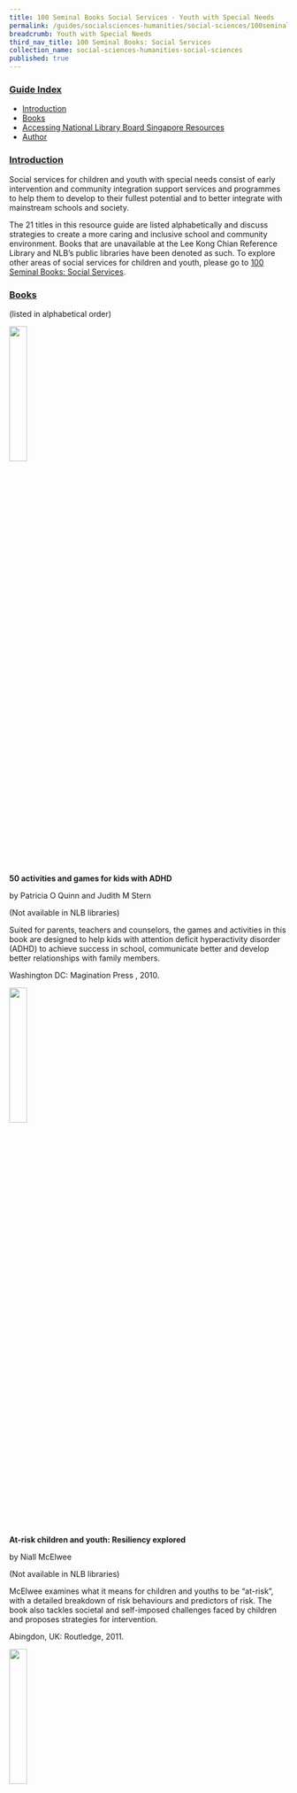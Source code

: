 ```yaml
---
title: 100 Seminal Books Social Services - Youth with Special Needs
permalink: /guides/socialsciences-humanities/social-sciences/100seminalbooks/youth-with-special-needs
breadcrumb: Youth with Special Needs
third_nav_title: 100 Seminal Books: Social Services
collection_name: social-sciences-humanities-social-sciences
published: true
---
```


### <u>Guide Index</u>

* [Introduction](#introduction)
* [Books](#books)
* [Accessing National Library Board Singapore Resources](#accessing-national-library-board-singapore-resources)
* [Author](#author)

### <u>Introduction</u>

Social services for children and youth with special needs consist of early intervention and community integration support services and programmes to help them to develop to their fullest potential and to better integrate with mainstream schools and society. 

The 21 titles in this resource guide are listed alphabetically and discuss strategies to create a more caring and inclusive school and community environment. Books that are unavailable at the Lee Kong Chian Reference Library and NLB’s public libraries have been denoted as such. To explore other areas of social services for children and youth, please go to [100 Seminal Books: Social Services](/temp/100seminalbooks/social-services).


### <u>Books</u>

(listed in alphabetical order)

<img src="/images/temp/100seminalbooks/No-1-Closed_Book_Icon.png" style="width: 25%;"> 

**50 activities and games for kids with ADHD**

by Patricia O Quinn and Judith M Stern

(Not available in NLB libraries)

Suited for parents, teachers and counselors, the games and activities in this book are designed to help kids with attention deficit hyperactivity disorder (ADHD) to achieve success in school, communicate better and develop better relationships with family members.

Washington DC: Magination Press , 2010.

<img src="/images/temp/100seminalbooks/No-1-Closed_Book_Icon.png" style="width: 25%;">

**At-risk children and youth: Resiliency explored**

by Niall McElwee

(Not available in NLB libraries)

McElwee examines what it means for children and youths to be “at-risk”, with a detailed breakdown of risk behaviours and predictors of risk. The book also tackles societal and self-imposed challenges faced by children and proposes strategies for intervention.

Abingdon, UK: Routledge, 2011.

<img src="/images/temp/100seminalbooks/No-1-Closed_Book_Icon.png" style="width: 25%;">

**Autism and reading comprehension: Ready-to-use lessons for teachers**

by Joseph Porter

(Not available in NLB libraries)

Porter has designed 90 hours of animal-themed lesson plans with step-by-step instructions covering eighteen worksheets for teachers and parents to help their children develop reading skills. Also included is an appendix list which suggests complementary activities for each animal theme.

Arlington, Texas: Future Horizons, 2011.

<img src="/images/temp/100seminalbooks/No-1-Closed_Book_Icon.png" style="width: 25%;">

**ehavior solutions for the inclusive classroom**

by Beth Aune, Beth Burt, Peter Gennaro

(Not available in NLB libraries)

A useful guide for teachers to create an inclusive and positive learning environment for all students. Learn to identify behaviours manifested by children with special needs and learning difficulties, such as out-of-seat behaviours, fidgeting, temper outbursts and difficulty with class work and homework.

Arlington, Texas: Future Horizons, 2010.

<img src="/images/temp/100seminalbooks/No-1-Closed_Book_Icon.png" style="width: 25%;">

**Can I tell you about Autism? A guide for friends, family and professionals**

by Jude Welton

(Not available in NLB libraries)

This illustrated book is suited for readers aged seven and above. The story’s central character, Tom, a young boy with autism, explains the challenges he faces in social communication, sensory overload and changes in his routine. He also provides detailed explanations of how adults can help by creating structure for the child and using visual schedules and social stories.

London: Jessica Kingsley, 2014.

<img src="/images/temp/100seminalbooks/No-1-Closed_Book_Icon.png" style="width: 25%;">

**Can I tell you about Dyslexia? A guide for friends, family and professionals**

by Alan M. Hultquist

(Not available in NLB libraries)

This illustrated book is suited for readers aged seven and above. Through the central figure of Zoe, readers will learn about the difficulties faced by dyslexics at home and in school and come to understand why learning to read and write is so challenging.

London: Jessica Kingsley, 2013.

<img src="/images/temp/100seminalbooks/No-1-Closed_Book_Icon.png" style="width: 25%;">

**Can I tell you about sensory processing difficulties: A guide for friends, family and professionals**

by Sue Allen

(Not available in NLB libraries)

An illustrated book for readers aged seven and above as well as teachers, parents, family members and occupational therapists who are involved in the care of children diagnosed with sensory processing difficulties. Through the character of Harry, the central figure in the story, readers will learn of the challenges faced by sufferers in accomplishing even routine tasks such as washing, dressing and eating meals.

London: Jessica Kingsley, 2016.

<img src="/images/temp/100seminalbooks/No-1-Closed_Book_Icon.png" style="width: 25%;">

<a href="http://eresources.nlb.gov.sg/Main/Browse?startsWith=P"><b>Causes and cures in the classroom: Getting to the root of academic and behavior problems</b></a>

by Margaret Searle

A helpful read for educators to identify common student learning and classroom behavioral challenges and suggestions to develop effective interventions for students. Searle tackles the root causes behind issues such as poor problem solving, memory and organisational skills, lack of attention focus, poor impulse control and disruptive behaviour.

All rights reserved, Alexandria, VA: Association for Supervision & Curriculum Development, 2013.

This title is available as an ebook on [ProQuest Ebook Central](http://eresources.nlb.gov.sg/Main/Browse?startsWith=P). myLibrary ID is required to access this ebook.

<img src="/images/temp/100seminalbooks/No-1-Closed_Book_Icon.png" style="width: 25%;">

**Coping with ADD/ADHD: Attention deficit disorder/ attention deficit hyperactivity disorder**

by Jaydene Morrison

(Not available in NLB libraries)

Gain a better understanding of attention deficit disorder (ADD) and learn what the appropriate treatment options are in this highly readable book. Included are case studies, lists and charts to help ADD/ ADHD people to gauge their own needs, goals and accomplishments.

New York: The Rosen Publishing Group, 1996.

<img src="/images/temp/100seminalbooks/No-1-Closed_Book_Icon.png" style="width: 25%;">

**Executive function “dysfunction”: Strategies for educators and parents**

by Rebecca A. Moyes

(Not available in NLB libraries)

Parents and educators of children with executive function difficulties will benefit from the useful insights on the cognitive processes that make up the executive functions and learn effective strategies to help children at home and in school to overcome their skill impairments.

London: Jessica Kingsley, 2014.

<img src="/images/temp/100seminalbooks/No-1-Closed_Book_Icon.png" style="width: 25%;">

**How do I teach this kid to read? Teaching literacy skills to young children with autism, from phonics to fluency**

by Kimberly A. Henry

(Not available in NLB libraries)

Teachers and parents can use the numerous activities in this book to assist young children with autism to develop early literacy skills. The exercises cover phonemic awareness, vocabulary and comprehension.

Arlington, Texas: Future Horizons, 2010.

<img src="/images/temp/100seminalbooks/No-1-Closed_Book_Icon.png" style="width: 25%;">

<a href="http://eservice.nlb.gov.sg/item_holding_s.aspx?bid=13600349"><b>I’m not naughty: A handbook on attention deficit/hyperactivity disorder (ADHD) for parents, care-givers and teachers</b></a>

by Lee Swee Huat

Call No.: RSING 362.1968589 LEE

Parents, caregivers and teachers who care for and teach children who are diagnosed with ADHD will read how this disorder manifests itself and learn about the “do’s and don’ts” of what should be done to help create a proper learning environment in the classroom and a nurturing space at home.

All rights reserved, Singapore: Society for the Promotion of Attention Deficit/Hyperactivity Disorder Research and Knowledge, 2010.

<img src="/images/temp/100seminalbooks/No-1-Closed_Book_Icon.png" style="width: 25%;">

**Inside asperger’s looking out**

by Kathy Hoopmann

(Not available in NLB libraries)

Through engaging text and colourful visuals, Hoopmann describes how people diagnosed with Asperger Syndrome react to bright lights, strong smells, social rules and interpret body language and facial expressions.

London: Jessica Kingsley, 2013.

<img src="/images/temp/100seminalbooks/No-1-Closed_Book_Icon.png" style="width: 25%;">

<a href="http://eservice.nlb.gov.sg/item_holding_s.aspx?bid=14338000"><b>Raising boys with ADHD: Secrets for parenting healthy, happy sons</b></a>

by Mary Anne Richey and  James W Forgan

Call No.: 618.928589 FOR

A handy guide with solutions and strategies for parents and teachers to help boys with attention deficit hyperactivity disorder (ADHD) to achieve success in school and complete the transition to college and the working world.

All rights reserved, Waco, Texas: Prufrock Press, 2012.

<img src="/images/temp/100seminalbooks/No-1-Closed_Book_Icon.png" style="width: 25%;">

**Strategy instruction for students with learning disabilities**

by Robert Reid, Torri Ortiz Lienemann, and Jessica L. Hagaman

(Not available in NLB libraries)

The authors advocate a step-by-step cognitive strategy for struggling learners to improve their study skills and performance in writing, reading and math. Included are detailed classroom examples, worksheets and checklists which teachers can conveniently use.

New York: Guilford Press, 2013.

<img src="/images/temp/100seminalbooks/No-1-Closed_Book_Icon.png" style="width: 25%;">

**The ADHD  workbook for kids: Helping children gain self-confidence, social skills and self-control**

by Lawrence E. Shapiro

(Not available in NLB libraries)

Written by an internationally known child psychologist and parenting expert, this workbook offers over 40 activities aimed at helping children with attention deficit hyperactivity disorder (ADHD) to identify their talents, build self-esteem and learn responsibility.

Oakland, California: New Harbinger Publications, Inc, 2010.

<img src="/images/temp/100seminalbooks/No-1-Closed_Book_Icon.png" style="width: 25%;">

<a href="http://eservice.nlb.gov.sg/item_holding_s.aspx?bid=201644153"><b>The complete guide to special education: Expert advice on evaluations, IEPs and helping kids succeed</b></a>

by Linda Wilmshurst and Alan W. Brue

Call No.: 371.9073 WIL

Written by school psychologists, this publication provides an overview of the special education process incorporating identification, assessment and intervention. Recommended for parents, teachers, school counselors, and school administrators who look after children with special needs.

All rights reserved, San Francisco: Jossey-Bass, 2010.

<img src="/images/temp/100seminalbooks/No-1-Closed_Book_Icon.png" style="width: 25%;">

<a href="http://eservice.nlb.gov.sg/item_holding_s.aspx?bid=13602389"><b>The gift of dyslexia: Why some of the smartest people can’t read… and how they can learn</b></a>

by Ronald D. Davis and Eldon M. Braun

Call No.: 371.9144 DAV

Davis helps to uncover the struggles dyslexics have with the written word and suggests how these difficulties can be mitigated by using the gifts of creativity and problem-solving which are observable in many dyslexics.

All rights reserved, New York: Penguin Group, 2010.

This title is also available as an ebook on [Overdrive](https://nlb.overdrive.com/media/312747). myLibrary ID is required to access this ebook.

<img src="/images/temp/100seminalbooks/No-1-Closed_Book_Icon.png" style="width: 25%;">

<a href="http://eservice.nlb.gov.sg/item_holding_s.aspx?bid=202582688"><b>The out-of-sync child grows up: Coping with sensory processing disorder in the adolescent and young adult years</b></a>

by Carol Stock Kranowitz

Call No.: 618.928 KRA

This book is a follow-up to the author’s previously published title, The out-of-sync child: Recognizing and coping with sensory processing disorder. A practical and useful guide for parents of teens who have been diagnosed as children with sensory processing disorder. Topics covered include strategies for socialising and dating, seeking help and support from loved ones and the benefits of occupational therapy.

New York: TarcherPerigee, 2016.

<img src="/images/temp/100seminalbooks/No-1-Closed_Book_Icon.png" style="width: 25%;">

<a href="http://eservice.nlb.gov.sg/item_holding_s.aspx?bid=8456877"><b>The out-of-sync child: Recognizing and coping with sensory processing disorder</b></a>

by Carol Stock Kranowitz

Call No.: RCLOS 618.928 KRA

Kranowitz provides a detailed overview of sensory processing disorder, and describes how children who are diagnosed with this disorder respond to touch, sounds, smells and visual stimuli as well as what caregivers can do to help them cope with everyday routines.

All rights reserved, New York: Perigee Book, 1998.

This title is also available as an ebook on [Overdrive](https://nlb.overdrive.com/media/2970325). myLibrary ID is required to access this ebook.

<img src="/images/temp/100seminalbooks/No-1-Closed_Book_Icon.png" style="width: 25%;">

<a href="http://eservice.nlb.gov.sg/item_holding_s.aspx?bid=202605997"><b>Understanding girls with ADHD: How they feel and why they do what they do</b></a>

by Kathleen Nadeau, Ellen Littman, and Patricia Quinn

Call No.: 618.928589 NAD

This book focuses on how attention deficit hyperactivity disorder (ADHD) affects girls of different ages and in different situations. The authors also detail a multifaceted treatment strategy and discuss controversial issues such as misdiagnosis and the use of medication.

All rights reserved, Washington, DC: Advantage Books 2017.

### <u>Accessing National Library Board Singapore Resources</u>

<b><u>Accessing the Print Materials</u></b>

You can search the library catalogue (for physical materials) in the library and from home (http://catalogue.nlb.gov.sg). The easy search function allows you to search/browse by author, title, keyword, subject and ISBN/ISSN whereas the advanced search allows you to narrow your searches to specific media types or language holdings. In both instances, you will also be able to limit your search to specific libraries by clicking on the “limit by branch” option.

**To search Lee Kong Chian Reference Library’s Holdings**

If you wish to search for only materials available in the Lee Kong Chian Reference Library, please always click on the “Limit by Branch” button at the bottom of the page, after you have keyed in your search term. This brings you to a new page whereby you will be able to select the library of your choice. Choose “Lee Kong Chian Reference Library” and select “yes” under the “Display only items available in the selected branch below” and then click on search.

**Things to note:**

Once you have identified the title that you need, please double-check the following information and write down the necessary info:

i. The “Status” of the item: the item is <u>not available</u> in the library, if the status displayed is “in transit”, “in process” or “not ready for loan”.

ii. Double-check that the item is in Lee Kong Chian Reference Library under “Branch”.

iii. Write down the <b><u>Location Code</u></b> and the <b><u>Call Number</u></b> of the item. This helps you to locate the item within Lee Kong Chian Reference Library. Please refer to the table below for more information (Note: Please feel free to approach the counter staff for help in locating the books.)

All featured books and periodicals are located at the Lee Kong Chian Reference Library.

<b><u>Accessing the Databases</u></b>

The National Library Board (NLB)’s eResources are free for all NLB members. Click [here](http://eresources.nlb.gov.sg/HowDoI.aspx) to find out how to register as a member.

If you’re having problems registering or logging in, please [contact us](http://www.nlb.gov.sg/ContactUs.aspx). If you wish to find information in the databases but am not sure where to begin, or need recommendations on which databases to use, please use the [“Ask A Librarian”](http://www.nlb.gov.sg/Research/AskUs.aspx) function or send an email to [ref@nlb.gov.sg](mailto:ref@library.nlb.gov.sg) for help. The librarian will get back to you within three working days.

### <u>Author</u>

Sharon Teng

The information in this resource guide is valid as of September 2018 and correct as far as we are able to ascertain from our sources. It is not intended to be an exhaustive or complete history on the subject. Please contact the Library for further reading materials on the topic.

All Rights Reserved. National Library Board Singapore 2018.